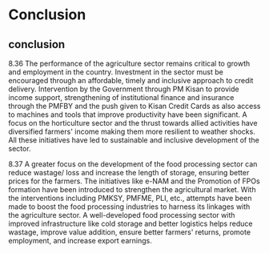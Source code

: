 # Conclusion

## conclusion

8.36  The  performance  of  the  agriculture  sector  remains  critical  to  growth  and  employment in  the  country.  Investment  in  the  sector  must  be  encouraged  through  an  affordable,  timely and inclusive approach to credit delivery. Intervention by the Government through PM Kisan to  provide  income  support,  strengthening  of  institutional  finance  and  insurance  through  the PMFBY and the push given to Kisan Credit Cards as also access to machines and tools that improve productivity have been significant. A focus on the horticulture sector and the thrust towards allied activities have diversified farmers' income making them more resilient to weather shocks. All these initiatives have led to sustainable and inclusive development of the sector.

8.37  A greater focus on the development of the food processing sector can reduce wastage/ loss and increase the length of storage, ensuring better prices for the farmers. The initiatives like  e-NAM  and  the  Promotion  of  FPOs  formation  have  been  introduced  to  strengthen  the agricultural market. With the interventions including PMKSY, PMFME, PLI, etc., attempts have been made to boost the food processing industries to harness its linkages with the agriculture sector. A well-developed food processing sector with improved infrastructure like cold storage and better logistics helps reduce wastage, improve value addition, ensure better farmers' returns, promote employment, and increase export earnings.
